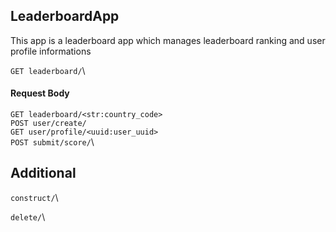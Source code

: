 ## LeaderboardApp


This app is a leaderboard app which manages leaderboard ranking and user profile informations



`GET leaderboard/`\
#### Request Body
`GET leaderboard/<str:country_code>`\
`POST user/create/`\
`GET user/profile/<uuid:user_uuid>`\
`POST submit/score/`\

## Additional 
`construct/`\
 
`delete/`\



